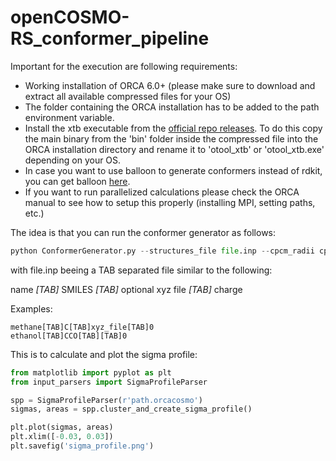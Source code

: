 # openCOSMO-RS_conformer_pipeline

Important for the execution are following requirements:
- Working installation of ORCA 6.0+ (please make sure to download and extract all available compressed files for your OS)
- The folder containing the ORCA installation has to be added to the path environment variable.
- Install the xtb executable from the [official repo releases](https://github.com/grimme-lab/xtb/releases). To do this copy the main binary from the 'bin' folder inside the compressed file into the ORCA installation directory and rename it to 'otool_xtb' or 'otool_xtb.exe' depending on your OS.
- In case you want to use balloon to generate conformers instead of rdkit, you can get balloon [here](http://users.abo.fi/mivainio/balloon/download.php).
- If you want to run parallelized calculations please check the ORCA manual to see how to setup this properly (installing MPI, setting paths, etc.)

The idea is that you can run the conformer generator as follows:
```python
python ConformerGenerator.py --structures_file file.inp --cpcm_radii cpcm_radii.inp --n_cores 2
```

with file.inp beeing a TAB separated file similar to the following:

name&nbsp;_[TAB]_&nbsp;SMILES&nbsp;_[TAB]_&nbsp;optional xyz file&nbsp;_[TAB]_&nbsp;charge

Examples:
```
methane[TAB]C[TAB]xyz_file[TAB]0
ethanol[TAB]CCO[TAB][TAB]0
```

This is to calculate and plot the sigma profile:
```python
from matplotlib import pyplot as plt
from input_parsers import SigmaProfileParser

spp = SigmaProfileParser(r'path.orcacosmo')
sigmas, areas = spp.cluster_and_create_sigma_profile()

plt.plot(sigmas, areas)
plt.xlim([-0.03, 0.03])
plt.savefig('sigma_profile.png')
```
